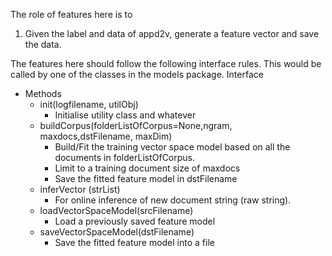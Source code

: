 The role of features here is to 
1. Given the label and data of appd2v, generate a feature vector and save the data.

The features here should follow the following interface rules.
This would be called by one of the classes in the models package.
Interface
- Methods
    - init(logfilename, utilObj)
        - Initialise utility class and whatever
    - buildCorpus(folderListOfCorpus=None,ngram, maxdocs,dstFilename, maxDim)
        - Build/Fit the training vector space model based on all the documents in folderListOfCorpus.
        - Limit to a training document size of maxdocs
        - Save the fitted feature model in dstFilename
    - inferVector (strList)
        - For online inference of new document string (raw string).
    - loadVectorSpaceModel(srcFilename)
        - Load a previously saved feature model
    - saveVectorSpaceModel(dstFilename)
        - Save the fitted feature model into a file
